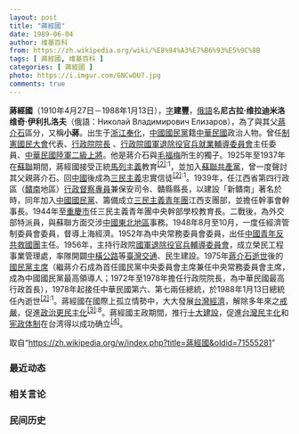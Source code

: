 ```yaml
---
layout: post
title: "蔣經國"
date: 1989-06-04
author: 维基百科
from: https://zh.wikipedia.org/wiki/%E8%94%A3%E7%B6%93%E5%9C%8B
tags: [ 蔣經國, 维基百科 ]
categories: [ 蔣經國 ]
photo: https://i.imgur.com/GNCwDU7.jpg
comments: true
---
```

<div class="mw-parser-output"><div id="noteTA-c0281b01" class="noteTA"><div class="noteTA-group"><div data-noteta-group-source="module" data-noteta-group="People"></div></div><div class="noteTA-local"><div data-noteta-code="zh-hans:乌拉尔山脉;zh-hant:烏拉山脈;"></div><div data-noteta-code="zh-hans:乌拉尔重型机器制造厂;zh-hant:烏拉重型機械製造廠;"></div><div data-noteta-code="zh-tw:史達林;zh-cn:斯大林;zh-hk:史太林;"></div><div data-noteta-code="zh-hans:台;zh-hk:台;zh-tw:臺;"></div><div data-noteta-code="zh-hans:蒋介石;zh-hk:蔣介石;zh-tw:蔣中正;"></div></div></div>

<p><b>蔣經國</b>（1910年4月27日－1988年1月13日），<a href="/wiki/%E8%A1%A8%E5%AD%97" title="表字">字</a><b>建豐</b>，<a href="/wiki/%E4%BF%84%E8%AA%9E" class="mw-redirect" title="俄語">俄語</a>名<b>尼古拉·维拉迪米洛维奇·伊利扎洛夫</b>（俄語：<span lang="ru">Николай Владимирович Елизаров</span>），為了與其父<a href="/wiki/%E8%94%A3%E4%BB%8B%E7%9F%B3" class="mw-redirect" title="蔣介石">蔣介石</a>區分，又稱<b>小蔣</b>。出生于<a href="/wiki/%E6%B5%99%E6%B1%9F%E7%9C%81_(%E6%B8%85)" title="浙江省 (清)">浙江</a><a href="/wiki/%E5%A5%89%E5%8C%96%E7%B8%A3" title="奉化縣">奉化</a>，<a href="/wiki/%E4%B8%AD%E5%9C%8B%E5%9C%8B%E6%B0%91%E9%BB%A8" title="中國國民黨">中國國民黨</a>籍<a href="/wiki/%E4%B8%AD%E8%8F%AF%E6%B0%91%E5%9C%8B" title="中華民國">中華民國</a>政治人物。曾任<a href="/wiki/%E5%88%B6%E6%86%B2%E5%9C%8B%E6%B0%91%E5%A4%A7%E6%9C%83" title="制憲國民大會">制憲國民大會</a>代表、<a href="/wiki/%E8%A1%8C%E6%94%BF%E9%99%A2%E9%99%A2%E9%95%B7" title="行政院院長">行政院院長</a> 、<a href="/wiki/%E4%B8%AD%E8%8F%AF%E6%B0%91%E5%9C%8B%E5%9C%8B%E8%BB%8D%E9%80%80%E9%99%A4%E5%BD%B9%E5%AE%98%E5%85%B5%E8%BC%94%E5%B0%8E%E5%A7%94%E5%93%A1%E6%9C%83" title="中華民國國軍退除役官兵輔導委員會">行政院國軍退除役官兵就業輔導委員會</a>主任委員、<a href="/wiki/%E4%B8%AD%E8%8F%AF%E6%B0%91%E5%9C%8B%E9%99%B8%E8%BB%8D" title="中華民國陸軍">中華民國陸軍</a><a href="/wiki/%E4%BA%8C%E7%B4%9A%E4%B8%8A%E5%B0%87" class="mw-redirect" title="二級上將">二級上將</a>。他是蔣介石與<a href="/wiki/%E6%AF%9B%E7%A6%8F%E6%A2%85" title="毛福梅">毛福梅</a>所生的獨子。1925年至1937年在<a href="/wiki/%E8%98%87%E8%81%AF" class="mw-redirect" title="蘇聯">蘇聯</a>期間，蔣經國接受正統<a href="/wiki/%E9%A6%AC%E5%88%97%E4%B8%BB%E7%BE%A9" class="mw-redirect" title="馬列主義">馬列主義</a>教育<sup id="cite_ref-國_2-0" class="reference"><a href="#cite_note-國-2">[2]</a></sup><sup class="reference" style="white-space:nowrap;">:1</sup>，並加入<a href="/wiki/%E5%85%A8%E8%81%94%E7%9B%9F%E5%85%B1%E4%BA%A7%E5%85%9A%EF%BC%88%E5%B8%83%E5%B0%94%E4%BB%80%E7%BB%B4%E5%85%8B%EF%BC%89" class="mw-redirect" title="全联盟共产党（布尔什维克）">蘇聯共產黨</a>，曾一度聲討其父親蔣介石。回<a href="/wiki/%E4%B8%AD%E8%8F%AF%E6%B0%91%E5%9C%8B%E5%A4%A7%E9%99%B8%E6%99%82%E6%9C%9F" title="中華民國大陸時期">中國</a>後成為<a href="/wiki/%E4%B8%89%E6%B0%91%E4%B8%BB%E7%BE%A9" title="三民主義">三民主義</a>忠實信徒<sup id="cite_ref-國_2-1" class="reference"><a href="#cite_note-國-2">[2]</a></sup><sup class="reference" style="white-space:nowrap;">:1</sup>。1939年，任江西省第四行政區（<a href="/wiki/%E8%B5%A3%E5%8D%97" class="mw-redirect" title="赣南">贛南</a>地區）<a href="/wiki/%E8%A1%8C%E6%94%BF%E5%85%AC%E7%BD%B2" title="行政公署">行政督察專員</a>兼保安司令、贛縣縣長，以建設「新贛南」著名於時，同年加入<a href="/wiki/%E4%B8%AD%E5%9C%8B%E5%9C%8B%E6%B0%91%E9%BB%A8" title="中國國民黨">中國國民黨</a>、籌備成立<a href="/wiki/%E4%B8%89%E6%B0%91%E4%B8%BB%E7%BE%A9%E9%9D%92%E5%B9%B4%E5%9C%98" title="三民主義青年團">三民主義青年團</a>江西支團部，並擔任幹事會幹事長。1944年至<a href="/wiki/%E9%87%8D%E6%85%B6%E5%B8%82_(%E4%B8%AD%E8%8F%AF%E6%B0%91%E5%9C%8B)" title="重慶市 (中華民國)">重慶市</a>任三民主義青年團中央幹部學校教育長。二戰後，為外交部特派員，與蘇聯方面交涉<a href="/wiki/%E4%B8%AD%E5%9C%8B%E6%9D%B1%E5%8C%97%E5%9C%B0%E5%8D%80" class="mw-redirect" title="中國東北地區">中國東北地區</a>事務。1948年8月至10月，一度任經濟管制委員會委員，督導上海經濟。1952年為中央常務委員會委員，出任<a href="/wiki/%E4%B8%AD%E5%9C%8B%E9%9D%92%E5%B9%B4%E5%8F%8D%E5%85%B1%E6%95%91%E5%9C%8B%E5%9C%98" class="mw-redirect" title="中國青年反共救國團">中國青年反共救國團</a>主任。1956年，主持行政院<a href="/wiki/%E4%B8%AD%E8%8F%AF%E6%B0%91%E5%9C%8B%E5%9C%8B%E8%BB%8D%E9%80%80%E9%99%A4%E5%BD%B9%E5%AE%98%E5%85%B5%E8%BC%94%E5%B0%8E%E5%A7%94%E5%93%A1%E6%9C%83" title="中華民國國軍退除役官兵輔導委員會">國軍退除役官兵輔導委員會</a>，成立榮民工程事業管理處，率隊開闢<a href="/wiki/%E4%B8%AD%E6%A9%AB%E5%85%AC%E8%B7%AF" title="中橫公路">中橫公路</a>等<a href="/wiki/%E8%87%BA%E7%81%A3%E4%BA%A4%E9%80%9A" title="臺灣交通">臺灣交通</a>、民生建設。1975年<a href="/wiki/%E8%94%A3%E4%BB%8B%E7%9F%B3%E9%80%9D%E4%B8%96" class="mw-redirect" title="蔣介石逝世">蔣介石逝世</a>後的<a href="/wiki/%E4%B8%AD%E5%9C%8B%E5%9C%8B%E6%B0%91%E9%BB%A8%E4%B8%BB%E5%B8%AD" title="中國國民黨主席">國民黨主席</a>（繼蔣介石成為首任國民黨中央委員會主席兼任中央常務委員會主席，成為中國國民黨最高領導人；1972年至1978年擔任行政院院長，為中華民國最高行政首長），1978年起接任中華民國第六、第七兩任總統，於1988年1月13日總統任內逝世<sup id="cite_ref-國_2-2" class="reference"><a href="#cite_note-國-2">[2]</a></sup><sup class="reference" style="white-space:nowrap;">:1</sup>。蔣經國在國際上孤立情勢中，大大發展<a href="/wiki/%E4%B8%AD%E8%8F%AF%E6%B0%91%E5%9C%8B%E7%B6%93%E6%BF%9F" class="mw-redirect" title="中華民國經濟">台灣經濟</a>，解除多年來之<a href="/wiki/%E8%87%BA%E7%81%A3%E7%9C%81%E6%88%92%E5%9A%B4%E4%BB%A4" title="臺灣省戒嚴令">戒嚴</a>，促進<a href="/wiki/%E6%94%BF%E6%B2%BB%E6%B0%91%E4%B8%BB%E5%8C%96%EF%BC%8C%E5%86%9B%E9%98%9F%E5%9B%BD%E5%AE%B6%E5%8C%96" title="政治民主化，军队国家化">政治更民主化</a><sup id="cite_ref-傳_3-0" class="reference"><a href="#cite_note-傳-3">[3]</a></sup><sup class="reference" style="white-space:nowrap;">:8</sup>。蔣經國主政期間，推行<a href="/wiki/%E5%8D%81%E5%A4%A7%E5%BB%BA%E8%A8%AD" title="十大建設">十大建設</a>，促進<a href="/wiki/%E5%8F%B0%E7%81%A3%E6%B0%91%E4%B8%BB%E5%8C%96" class="mw-redirect" title="台灣民主化">台灣民主化</a>和<a href="/wiki/%E5%AE%AA%E6%94%BF%E4%BD%93%E5%88%B6" class="mw-redirect" title="宪政体制">宪政体制</a>在台湾得以成功确立<sup id="cite_ref-4" class="reference"><a href="#cite_note-4">[4]</a></sup>。
</p>
</div><noscript><img src="//zh.wikipedia.org/wiki/Special:CentralAutoLogin/start?type=1x1" alt="" title="" width="1" height="1" style="border: none; position: absolute;"></noscript>
<div class="printfooter">取自“<a dir="ltr" href="https://zh.wikipedia.org/w/index.php?title=蔣經國&amp;oldid=71555281">https://zh.wikipedia.org/w/index.php?title=蔣經國&amp;oldid=71555281</a>”</div><div id="recent-news"><h3>最近动态</h3><ul></ul></div><div id="open-opinion"><h3>相关言论</h3><ul></ul></div><div id="mjls-record"><h3>民间历史</h3><ul></ul></div>